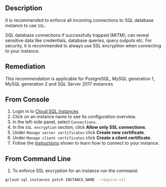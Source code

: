 ## Description

It is recommended to enforce all incoming connections to SQL database instance to use `SSL`.

SQL database connections if successfully trapped (MITM); can reveal sensitive data like credentials, database queries, query outputs etc. For security, it is recommended to always use SSL encryption when connecting to your instance.

## Remediation

This recommendation is applicable for PostgreSQL, MySQL generation 1, MySQL generation 2 and SQL Server 2017 instances.

## From Console

1. Login in to [Cloud SQL Instances](https://console.cloud.google.com/sql/instances)
2. Click on an instance name to see its configuration overview.
3. In the left-side panel, select `Connections`.
4. In the `SSL encryption` section, click **Allow only SSL connections**.
5. Under `Manage server certificates` click **Create new certificate**.
6. Under `Manage client certificates` click **Create a client certificate**.
7. Follow the [instructions](https://cloud.google.com/sql/docs/postgres/configure-ssl-instance) shown to learn how to connect to your instance.

## From Command Line

1. To enforce SSL encryption for an instance run the command:

```bash
gcloud sql instances patch INSTANCE_NAME --require-ssl
```
